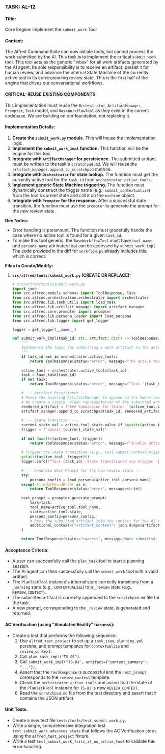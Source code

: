 ### **TASK: AL-12**

#### **Title:**
Core Engine: Implement the `submit_work` Tool

#### **Context:**
The Alfred Command Suite can now initiate tools, but cannot process the work submitted by the AI. This task is to implement the critical `submit_work` tool. This tool acts as the generic "inbox" for all work artifacts generated by the AI agent. Its sole responsibility is to receive an artifact, persist it for human review, and advance the internal State Machine of the currently active tool to its corresponding review state. This is the first half of the engine that drives our conversational workflows.

#### **CRITICAL: REUSE EXISTING COMPONENTS**
This implementation must reuse the `Orchestrator`, `ArtifactManager`, `Prompter`, `Task` model, and `BaseWorkflowTool` as they exist in the current codebase. We are building on our foundation, not replacing it.

#### **Implementation Details:**
1.  **Create the `submit_work.py` module.** This will house the implementation logic.
2.  **Implement the `submit_work_impl` function.** This function will be the engine for this tool.
3.  **Integrate with `ArtifactManager` for persistence.** The submitted artifact must be written to the task's `scratchpad.md`. We will reuse the `artifact_manager.append_to_scratchpad` method.
4.  **Integrate with `Orchestrator` for state lookup.** The function must get the currently active tool for the `task_id` from `orchestrator.active_tools`.
5.  **Implement generic State Machine triggering.** The function must dynamically construct the trigger name (e.g., `submit_contextualize`) from the tool's current state and call it on the `machine` object.
6.  **Integrate with `Prompter` for the response.** After a successful state transition, the function must use the `prompter` to generate the prompt for the *new* review state.

**Dev Notes:**
*   Error handling is paramount. The function must gracefully handle the case where no active tool is found for a given `task_id`.
*   To make this tool generic, the `BaseWorkflowTool` must have `tool_name` and `persona_name` attributes that can be accessed by `submit_work_impl`. The code provided in the diff for `workflow.py` already includes this, which is correct.

**Files to Create/Modify:**

1.  **`src/alfred/tools/submit_work.py` (CREATE OR REPLACE):**
    ```python
    # src/alfred/tools/submit_work.py
    import json
    from src.alfred.models.schemas import ToolResponse, Task
    from src.alfred.orchestration.orchestrator import orchestrator
    from src.alfred.lib.task_utils import load_task
    from src.alfred.lib.artifact_manager import artifact_manager
    from src.alfred.core.prompter import prompter
    from src.alfred.lib.persona_loader import load_persona
    from src.alfred.lib.logger import get_logger

    logger = get_logger(__name__)

    def submit_work_impl(task_id: str, artifact: dict) -> ToolResponse:
        """
        Implements the logic for submitting a work artifact to the active tool.
        """
        if task_id not in orchestrator.active_tools:
            return ToolResponse(status="error", message=f"No active tool found for task '{task_id}'. Cannot submit work.")
        
        active_tool = orchestrator.active_tools[task_id]
        task = load_task(task_id)
        if not task:
            return ToolResponse(status="error", message=f"Task '{task_id}' not found.")

        # --- Artifact Persistence ---
        # Reuse the existing ArtifactManager to append to the human-readable scratchpad.
        # We create a simple, clean representation of the submitted artifact.
        rendered_artifact = f"### Submission for State: `{active_tool.state}`\n\n```json\n{json.dumps(artifact, indent=2)}\n```"
        artifact_manager.append_to_scratchpad(task_id, rendered_artifact)
        
        # --- State Transition ---
        current_state_val = active_tool.state.value if hasattr(active_tool.state, 'value') else active_tool.state
        trigger = f"submit_{current_state_val}"
        
        if not hasattr(active_tool, trigger):
            return ToolResponse(status="error", message=f"Invalid action: cannot submit from state '{current_state_val}'. No trigger '{trigger}' exists.")
        
        # Trigger the state transition (e.g., tool.submit_contextualize())
        getattr(active_tool, trigger)()
        logger.info(f"Task {task_id}: State transitioned via trigger '{trigger}' to '{active_tool.state}'.")
        
        # --- Generate Next Prompt for the new review state ---
        try:
            persona_config = load_persona(active_tool.persona_name)
        except FileNotFoundError as e:
            return ToolResponse(status="error", message=str(e))
            
        next_prompt = prompter.generate_prompt(
            task=task,
            tool_name=active_tool.tool_name,
            state=active_tool.state,
            persona_config=persona_config,
            # Pass the submitted artifact into the context for the AI review prompt
            additional_context={"artifact_content": json.dumps(artifact, indent=2)}
        )

        return ToolResponse(status="success", message="Work submitted. Awaiting review.", next_prompt=next_prompt)
    ```

#### **Acceptance Criteria:**
*   A user can successfully call the `plan_task` tool to start a planning session.
*   The AI agent can then successfully call the `submit_work` tool with a valid artifact.
*   The `PlanTaskTool` instance's internal state correctly transitions from a `_working` state (e.g., `CONTEXTUALIZE`) to a `_review` state (e.g., `REVIEW_CONTEXT`).
*   The submitted artifact is correctly appended to the `scratchpad.md` file for the task.
*   A new prompt, corresponding to the `_review` state, is generated and returned.

#### **AC Verification (using "Simulated Reality" harness):**
*   Create a test that performs the following sequence:
    1.  Use `alfred_test_project` to set up a `task.json`, `planning.yml` persona, and prompt templates for `contextualize` and `review_context`.
    2.  Call `plan_task_impl("TS-01")`.
    3.  Call `submit_work_impl("TS-01", artifact={"context_summary": "..."})`.
    4.  Assert that the `ToolResponse` is successful and the `next_prompt` corresponds to the `review_context` template.
    5.  Check the `orchestrator.active_tools` and assert that the state of the `PlanTaskTool` instance for `TS-01` is now `REVIEW_CONTEXT`.
    6.  Read the `scratchpad.md` file from the test directory and assert that it contains the JSON artifact.

#### **Unit Tests:**
*   Create a new test file `tests/tools/test_submit_work.py`.
*   Write a single, comprehensive integration test `test_submit_work_advances_state` that follows the AC Verification steps using the `alfred_test_project` fixture.
*   Write a test `test_submit_work_fails_if_no_active_tool` to validate the error handling.
